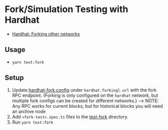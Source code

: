 # Fork/Simulation Testing with Hardhat

- [Hardhat: Forking other networks](https://hardhat.org/hardhat-network/docs/guides/forking-other-networks)

## Usage

- `yarn test:fork`

## Setup

1. Update [hardhat-fork.config](../hardhat-fork.config.ts) under `hardhat.forkingl.url` with the fork RPC endpoint. (Forking is only configured on the `hardhat` network, but multiple fork configs can be created for different networks.)
 --> NOTE: Any RPC works for current blocks, but for historical blocks you will need an archive node
2. Add `<fork-test>.spec.ts` files to the [test-fork](../test-fork) directory.
3. Run `yarn test:fork`
